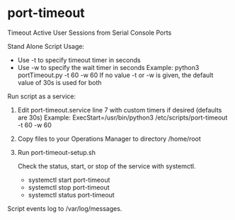# port-timeout
Timeout Active User Sessions from Serial Console Ports

Stand Alone Script Usage:
- Use -t to specify timeout timer in seconds
- Use -w to specify the wait timer in seconds
Example: python3 portTimeout.py -t 60 -w 60
If no value -t or -w is given, the default value of 30s is used for both

Run script as a service:
1. Edit port-timeout.service line 7 with custom timers if desired (defaults are 30s)
   Example: ExecStart=/usr/bin/python3 /etc/scripts/port-timeout -t 60 -w 60
2. Copy files to your Operations Manager to directory /home/root
3. Run port-timeout-setup.sh

   Check the status, start, or stop of the service with systemctl.
   
   - systemctl start port-timeout
   - systemctl stop port-timeout
   - systemctl status port-timeout
   

Script events log to /var/log/messages.
